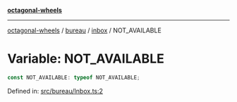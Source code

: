 [**octagonal-wheels**](../../../../../../README.md)

***

[octagonal-wheels](../../../../../../globals.md) / [bureau](../../../README.md) / [inbox](../README.md) / NOT\_AVAILABLE

# Variable: NOT\_AVAILABLE

```ts
const NOT_AVAILABLE: typeof NOT_AVAILABLE;
```

Defined in: [src/bureau/Inbox.ts:2](https://github.com/vrtmrz/octagonal-wheels/blob/main/src/bureau/Inbox.ts#L2)
